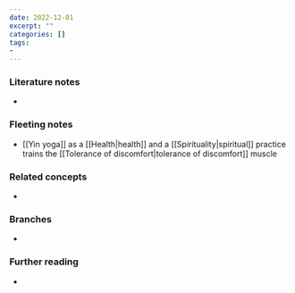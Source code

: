 ```yaml
---
date: 2022-12-01
excerpt: ""
categories: []
tags:
-
---
```


### Literature notes
- 

### Fleeting notes
- [[Yin yoga]] as a [[Health|health]] and a [[Spirituality|spiritual]] practice trains the [[Tolerance of discomfort|tolerance of discomfort]] muscle

### Related concepts
- 

### Branches
- 

### Further reading
- 